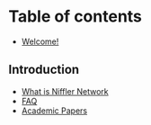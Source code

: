 # Table of contents

* [Welcome!](README.md)

## Introduction

* [What is Niffler Network](introduction/what-is-niffler-network.md)
* [FAQ](introduction/faq.md)
* [Academic Papers](introduction/academic-papers.md)
